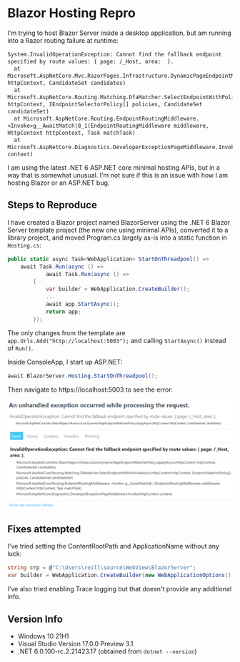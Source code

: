 # Blazor Hosting Repro

 I'm trying to host Blazor Server inside a desktop application, but am running into a Razor routing failure at runtime:

 ```
 System.InvalidOperationException: Cannot find the fallback endpoint specified by route values: { page: /_Host, area:  }.
   at Microsoft.AspNetCore.Mvc.RazorPages.Infrastructure.DynamicPageEndpointMatcherPolicy.ApplyAsync(HttpContext httpContext, CandidateSet candidates)
   at Microsoft.AspNetCore.Routing.Matching.DfaMatcher.SelectEndpointWithPoliciesAsync(HttpContext httpContext, IEndpointSelectorPolicy[] policies, CandidateSet candidateSet)
   at Microsoft.AspNetCore.Routing.EndpointRoutingMiddleware.<Invoke>g__AwaitMatch|8_1(EndpointRoutingMiddleware middleware, HttpContext httpContext, Task matchTask)
   at Microsoft.AspNetCore.Diagnostics.DeveloperExceptionPageMiddleware.Invoke(HttpContext context)
```

I am using the latest .NET 6 ASP.NET core minimal hosting APIs, but in a way that is somewhat unusual. I'm not sure if this is an issue with how I am hosting Blazor or an ASP.NET bug.

## Steps to Reproduce

I have created a Blazor project named BlazorServer using the .NET 6 Blazor Server template project (the new one using minimal APIs), converted it to a library project, and moved Program.cs largely as-is into a static function in `Hosting.cs`:

```cs
public static async Task<WebApplication> StartOnThreadpool() =>
    await Task.Run(async () =>
            await Task.Run(async () =>
        {
            var builder = WebApplication.CreateBuilder();
            ...
            await app.StartAsync();
            return app;
        });
```

The only changes from the template are `app.Urls.Add("http://localhost:5003");` and calling `StartAsync()` instead of `Run()`.

Inside ConsoleApp, I start up ASP.NET:

```cs
await BlazorServer.Hosting.StartOnThreadpool();
```

Then navigate to https://localhost:5003 to see the error:

![screenshot](screenshot.png)

## Fixes attempted

I've tried setting the ContentRootPath and ApplicationName without any luck:

```cs
string crp = @"C:\Users\reill\source\WebView\BlazorServer";
var builder = WebApplication.CreateBuilder(new WebApplicationOptions() { ContentRootPath = crp, ApplicationName = "WebView" });
```

I've also tried enabling Trace logging but that doesn't provide any additional info.

## Version Info

- Windows 10 21H1
- Visual Studio Version 17.0.0 Preview 3.1
- .NET 6.0.100-rc.2.21423.17 (obtained from `dotnet --version`)
